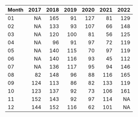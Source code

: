 |Month | 2017| 2018| 2019| 2020| 2021| 2022|
|:-----|----:|----:|----:|----:|----:|----:|
|01    |   NA|  165|   91|  127|   81|  129|
|02    |   NA|  133|   93|  107|   66|  148|
|03    |   NA|  120|  100|   81|   56|  125|
|04    |   NA|   96|   91|   97|   72|  119|
|05    |   NA|  140|  115|   70|   97|  119|
|06    |   NA|  140|  116|   93|   45|  112|
|07    |   NA|  136|  117|   95|   94|  146|
|08    |   82|  148|   96|   88|  116|  165|
|09    |  124|  113|   86|   82|  133|  119|
|10    |  123|  137|   92|   73|  106|  161|
|11    |  152|  143|   92|   97|  114|   NA|
|12    |  144|  152|  116|   62|  101|   NA|
